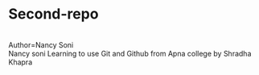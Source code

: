 # Second-repo
<br>
Author=Nancy Soni
<br>
Nancy soni Learning to use Git and Github from Apna college by Shradha Khapra 
